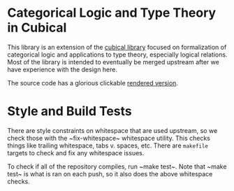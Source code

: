 # Categorical Logic and Type Theory in Cubical

This library is an extension of the [cubical library][1] focused on
formalization of categorical logic and applications to type theory,
especially logical relations. Most of the library is intended to
eventually be merged upstream after we have experience with the design
here.

The source code has a glorious clickable [rendered version][2].

[1]: https://github.com/agda/cubical
[2]: https://maxsnew.com/cubical-categorical-logic/Cubical.Everything.html

# Style and Build Tests

There are style constraints on whitespace that are used upstream, so we check those with the ~fix-whitespace~ whitespace utility. This checks things like trailing whitespace, tabs v. spaces, etc. There are `makefile` targets to check and fix any whitespace issues.

To check if all of the repository compiles, run ~make test~. Note that ~make test~ is what is ran on each push, so it also does the above whitespace checks.
